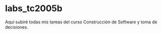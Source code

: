 # labs_tc2005b
Aquí subiré todas mis tareas del curso Construcción de Software y toma de decisiones.
